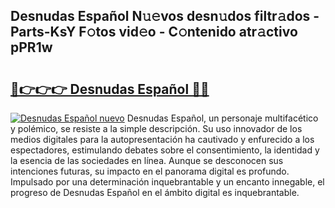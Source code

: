 ## Desnudas Español N𝚞𝚎vos desn𝚞dos filtr𝚊dos - Parts-KsY F𝚘tos vid𝚎o - C𝚘ntenido atr𝚊ctivo pPR1w

# <h2><a href="http://mb3047.tromn.icu/?c=Desnudas+Espa%c3%b1ol">🔗👉👉👉 Desnudas Español 🔗🔗</a></h2>

[![Desnudas Español nuevo](https://i.imgur.com/pEAQMta.gif)](http://mb3047.tromn.icu/?c=Desnudas+Espa%c3%b1ol)
Desnudas Español, un personaje multifacético y polémico, se resiste a la simple descripción. Su uso innovador de los medios digitales para la autopresentación ha cautivado y enfurecido a los espectadores, estimulando debates sobre el consentimiento, la identidad y la esencia de las sociedades en línea. Aunque se desconocen sus intenciones futuras, su impacto en el panorama digital es profundo. Impulsado por una determinación inquebrantable y un encanto innegable, el progreso de Desnudas Español en el ámbito digital es inquebrantable.
